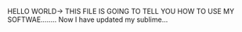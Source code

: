 HELLO WORLD-> THIS FILE IS GOING TO TELL YOU HOW TO USE MY SOFTWAE........
Now I have updated my sublime...